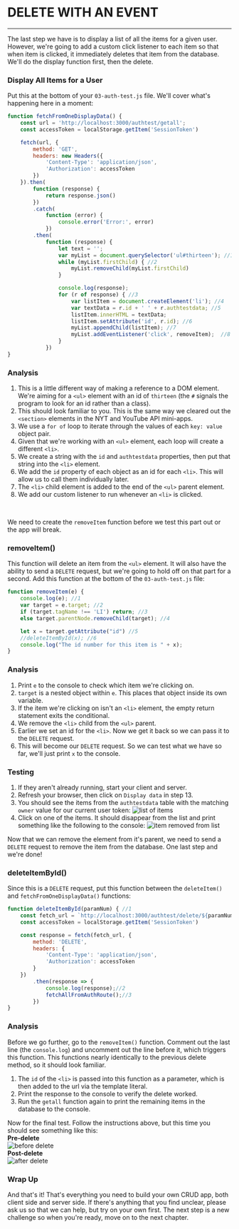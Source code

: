 # DELETE WITH AN EVENT
---

The last step we have is to display a list of all the items for a given user. However, we're going to add a custom click listener to each item so that when item is clicked, it immediately deletes that item from the database. We'll do the display function first, then the delete.

### Display All Items for a User
Put this at the bottom of your `03-auth-test.js` file. We'll cover what's happening here in a moment:
```js
function fetchFromOneDisplayData() {
	const url = 'http://localhost:3000/authtest/getall';
	const accessToken = localStorage.getItem('SessionToken')

	fetch(url, {
		method: 'GET',
		headers: new Headers({
			'Content-Type': 'application/json',
			'Authorization': accessToken
		})
	}).then(
		function (response) {
			return response.json()
		})
		.catch(
			function (error) {
				console.error('Error:', error)
			})
		.then(
			function (response) {
				let text = '';
				var myList = document.querySelector('ul#thirteen'); //1
				while (myList.firstChild) { //2
					myList.removeChild(myList.firstChild)
				}

				console.log(response);
				for (r of response) { //3
					var listItem = document.createElement('li'); //4
					var textData = r.id + ' ' + r.authtestdata; //5
					listItem.innerHTML = textData;
					listItem.setAttribute('id', r.id); //6
					myList.appendChild(listItem); //7
					myList.addEventListener('click', removeItem);  //8
				}
			})
}
```

### Analysis
1. This is a little different way of making a reference to a DOM element. We're aiming for a `<ul>` element with an id of `thirteen` (the `#` signals the program to look for an id rather than a class).
2. This should look familiar to you. This is the same way we cleared out the `<section>` elements in the NYT and YouTube API mini-apps.
3. We use a `for of` loop to iterate through the values of each `key: value` object pair.
4. Given that we're working with an `<ul>` element, each loop will create a different `<li>`.
5. We create a string with the `id` and `authtestdata` properties, then put that string into the `<li>` element.
6. We add the `id` property of each object as an id for each `<li>`. This will allow us to call them individually later.
7. The `<li>` child element is added to the end of the `<ul>` parent element.
8. We add our custom listener to run whenever an `<li>` is clicked.

<br>

We need to create the `removeItem` function before we test this part out or the app will break.

### removeItem()
This function will delete an item from the `<ul>` element. It will also have the ability to send a `DELETE` request, but we're going to hold off on that part for a second. Add this function at the bottom of the `03-auth-test.js` file:

```js
function removeItem(e) {
	console.log(e); //1
	var target = e.target; //2
	if (target.tagName !== 'LI') return; //3
	else target.parentNode.removeChild(target); //4

	let x = target.getAttribute("id") //5
    //deleteItemById(x); //6
    console.log("The id number for this item is " + x);
}
```

### Analysis
1. Print `e` to the console to check which item we're clicking on.
2. `target` is a nested object within `e`. This places that object inside its own variable.
3. If the item we're clicking on isn't an `<li>` element, the empty return statement exits the conditional.
4. We remove the `<li>` child from the `<ul>` parent.
5. Earlier we set an id for the `<li>`. Now we get it back so we can pass it to the `DELETE` request.
6. This will become our `DELETE` request. So we can test what we have so far, we'll just print `x` to the console.

### Testing

1. If they aren't already running, start your client and server.
2. Refresh your browser, then click on `Display data` in step 13.
3. You should see the items from the `authtestdata` table with the matching `owner` value for our current user token:
![list of items](assets/09-display-items.png)
4. Click on one of the items. It should disappear from the list and print something like the following to the console:
![item removed from list](assets/09-display-items-2.png)

Now that we can remove the element from it's parent, we need to send a `DELETE` request to remove the item from the database. One last step and we're done!

### deleteItemById()
Since this is a `DELETE` request, put this function between the `deleteItem()` and `fetchFromOneDisplayData()` functions:
```js
function deleteItemById(paramNum) { //1
	const fetch_url = `http://localhost:3000/authtest/delete/${paramNum}`
	const accessToken = localStorage.getItem('SessionToken')

	const response = fetch(fetch_url, {
		method: 'DELETE',
		headers: {
			'Content-Type': 'application/json',
			'Authorization': accessToken
		}
	})
		.then(response => {
			console.log(response);//2
			fetchAllFromAuthRoute();//3
		})
}
```

### Analysis
Before we go further, go to the `removeItem()` function. Comment out the last line (the `console.log`) and uncomment out the line before it, which triggers this function. This functions nearly identically to the previous delete method, so it should look familiar.

1. The `id` of the `<li>` is passed into this function as a parameter, which is then added to the url via the template literal.
2. Print the response to the console to verify the delete worked.
3. Run the `getall` function again to print the remaining items in the database to the console.

Now for the final test. Follow the instructions above, but this time you should see something like this: <br>
**Pre-delete** <br>
![before delete](assets/09-pre-delete.png) <br>
**Post-delete** <br>
![after delete](assets/09-post-delete.png)

### Wrap Up
And that's it! That's everything you need to build your own CRUD app, both client side and server side. If there's anything that you find unclear, please ask us so that we can help, but try on your own first. The next step is a new challenge so when you're ready, move on to the next chapter.